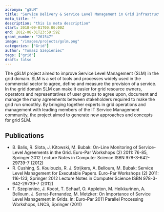 ```yaml
---
acronym: "gSLM"
title: "Service Delivery & Service Level Management in Grid Infrastructures"
meta_title: ""
description: "this is meta description"
start: 2010-09-01T00:00:00Z
end: 2012-08-31T23:59:59Z
grant_number: "261547"
image: "/images/projects/gslm.png"
categories: ["Grid"]
author: "Tomasz Szepieniec"
tags: ["grid"]
draft: false
---
```


The gSLM project aimed to improve Service Level Management (SLM) in the grid
domain. SLM is a set of tools and processes widely used in the commercial sector
to agree, define and measure the provision of a service. In the grid domain SLM
can make it easier for grid resource owners, operators and representatives of
user groups to agree upon, document and manage the many agreements between
stakeholders required to make the grid run smoothly. By bringing together
experts in grid operations and management with leading members of the IT Service
Management community, the project aimed to generate new approaches and concepts
for grid SLM.

## Publications

- B. Balis, R. Slota, J. Kitowski, M. Bubak: On-Line Monitoring of Service-Level Agreements in the Grid. Euro-Par Workshops (2) 2011: 76-85, Springer 2012 Lecture Notes in Computer Science ISBN 978-3-642-29739-7 (2012)
- R. Cushing, S. Koulouzis, R. J. Strijkers, A. Belloum, M. Bubak: Service Level Management for Executable Papers. Euro-Par Workshops (2) 2011: 116-123, Springer 2012 Lecture Notes in Computer Science ISBN 978-3-642-29739-7 (2012)
- T. Szepieniec, J. Kocot, T. Schaaf, O. Appleton, M. Heikkurinen, A. Belloum, J. Serrat-Fernandez, M. Metzker: On Importance of Service Level Management in Grids. In: Euro-Par 2011 Parallel Processing Workshops, LNCS, Springer (2011)
